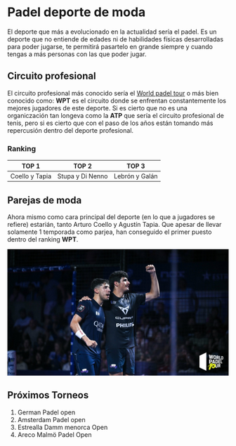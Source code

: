 # Padel deporte de moda

El deporte que más a evolucionado en la actualidad sería el padel. Es un deporte que no entiende de edades ni de habilidades físicas desarrolladas para poder jugarse, te permitirá pasartelo en grande siempre y cuando tengas a más personas con las que poder jugar.


## Circuito profesional

El circuito profesional más conocido sería el [World padel tour](https://worldpadeltour.com/) o más bien conocido como: **WPT** es el circuito donde se enfrentan constantemente los mejores jugadores de este deporte. Si es cierto que no es una organiczación tan longeva como la **ATP** que sería el circuito profesional de tenis, pero si es cierto que con el paso de los años están tomando más repercusión dentro del deporte profesional. 

### Ranking 
 TOP 1 | TOP 2 | TOP 3 
 ----- | ----- | ----- 
 Coello y Tapia | Stupa y Di Nenno | Lebrón y Galán 

## Parejas de moda

Ahora mismo como cara principal del deporte (en lo que a jugadores se refiere) estarián, tanto Arturo Coello y Agustín Tapia. Que apesar de llevar solamente 1 temporada como parjea, han conseguido el primer puesto dentro del ranking **WPT**.


![ArturoyTapia](./IMAGENES/ASrturo%20y%20tapia.jpg)


## Próximos Torneos

1. German Padel open
2. Amsterdam Padel open
3. Estrealla Damm menorca Open 
4. Areco Malmö Padel Open 
   
